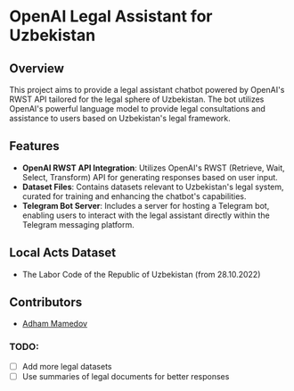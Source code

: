 # OpenAI Legal Assistant for Uzbekistan

## Overview

This project aims to provide a legal assistant chatbot powered by OpenAI's RWST API tailored for the legal sphere of Uzbekistan. The bot utilizes OpenAI's powerful language model to provide legal consultations and assistance to users based on Uzbekistan's legal framework.

## Features

- **OpenAI RWST API Integration**: Utilizes OpenAI's RWST (Retrieve, Wait, Select, Transform) API for generating responses based on user input.
- **Dataset Files**: Contains datasets relevant to Uzbekistan's legal system, curated for training and enhancing the chatbot's capabilities.
- **Telegram Bot Server**: Includes a server for hosting a Telegram bot, enabling users to interact with the legal assistant directly within the Telegram messaging platform.

## Local Acts Dataset

- The Labor Code of the Republic of Uzbekistan (from 28.10.2022)

## Contributors
- [Adham Mamedov](https://github.com/Adham-Mamedov)


### TODO:
- [ ] Add more legal datasets
- [ ] Use summaries of legal documents for better responses
